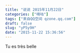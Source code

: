 ```yaml
---
title: "说说 2015年11月22日"
categories: ["嘀咕"]
tags: ["来自QQ空间 qzone.qq.com"]
draft: false
slug: "yP5y9H"
date: "2015-11-22 15:36:56"
---
```


Tu es très belle
